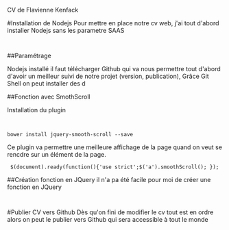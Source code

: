 CV de Flavienne Kenfack

#Installation de Nodejs
Pour mettre en place notre cv web, j'ai tout d'abord installer Nodejs sans les parametre SAAS
<pre><code> </code></pre>


##Paramétrage
<p> Nodejs installé il faut télécharger Github qui va nous permettre tout d'abord d'avoir un meilleur suivi de notre projet (version, publication), Grâce  Git Shell on peut installer des d

</p>

##Fonction avec SmothScroll
<p>Installation du plugin</p> 
<pre><code> </code></pre>
<pre><code>bower install jquery-smooth-scroll --save </code></pre>
Ce plugin va permettre une meilleure affichage de la page quand on veut se rencdre sur un élément de la page.
<pre><code> $(document).ready(function(){'use strict';$('a').smoothScroll(); }); </code></pre>


##Création fonction en JQuery
il n'a pa été facile pour moi de créer une fonction en JQuery
<pre><code> </code></pre>


#Publier CV vers Github
Dès qu'on fini de modifier le cv 
tout est en ordre alors on peut le publier vers Github qui sera accessible à tout le monde 
<pre><code> </code></pre>
